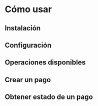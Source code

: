 # Cómo usar

## Instalación

## Configuración

## Operaciones disponibles

## Crear un pago

## Obtener estado de un pago
